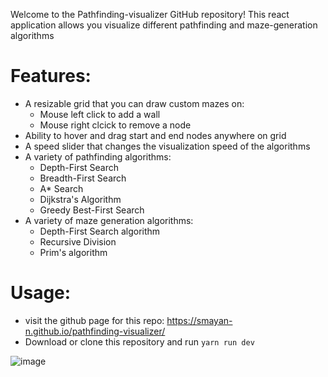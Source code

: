 Welcome to the Pathfinding-visualizer GitHub repository! 
This react application allows you visualize different pathfinding and maze-generation algorithms

# Features: #
* A resizable grid that you can draw custom mazes on:
  * Mouse left click to add a wall
  * Mouse right clcick to remove a node
* Ability to hover and drag start and end nodes anywhere on grid
* A speed slider that changes the visualization speed of the algorithms
* A variety of pathfinding algorithms:
  * Depth-First Search
  * Breadth-First Search
  * A* Search
  * Dijkstra's Algorithm
  * Greedy Best-First Search
* A variety of maze generation algorithms:
  * Depth-First Search algorithm
  * Recursive Division
  * Prim's algorithm
 

# Usage: #
* visit the github page for this repo: https://smayan-n.github.io/pathfinding-visualizer/
* Download or clone this repository and run `yarn run dev`

![image](https://github.com/Smayan-n/pathfinding-visualizer/assets/86111841/b498ee96-0d71-4b6f-8618-2193ee3799ec)
